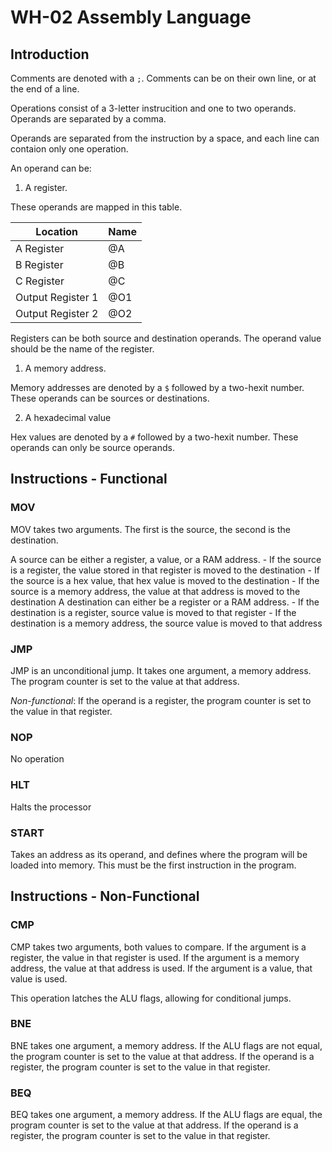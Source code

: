 # WH-02 Assembly Language

## Introduction

Comments are denoted with a `;`. Comments can be on their own line, or at the end of a line.

Operations consist of a 3-letter instrucition and one to two operands. Operands are separated by a comma.

Operands are separated from the instruction by a space, and each line can contaion only one operation.

An operand can be:

1. A register.

These operands are mapped in this table.

| Location             | Name |
| -------------------- | ---- |
| A Register           | @A   |
| B Register           | @B   |
| C Register           | @C   |
| Output Register 1    | @O1  |
| Output Register 2    | @O2  |

Registers can be both source and destination operands. The operand value should be the name of the register.

1. A memory address.

Memory addresses are denoted by a `$` followed by a two-hexit number. These operands can be sources or destinations.

2. A hexadecimal value

Hex values are denoted by a `#` followed by a two-hexit number. These operands can only be source operands.

## Instructions - Functional

### MOV
MOV takes two arguments. The first is the source, the second is the destination.

A source can be either a register, a value, or a RAM address.
    - If the source is a register, the value stored in that register is moved to the destination
    - If the source is a hex value, that hex value is moved to the destination
    - If the source is a memory address, the value at that address is moved to the destination
A destination can either be a register or a RAM address.
    - If the destination is a register, source value is moved to that register
    - If the destination is a memory address, the source value is moved to that address

### JMP
JMP is an unconditional jump. It takes one argument, a memory address. The program counter is set to the value at that address.

_Non-functional_: If the operand is a register, the program counter is set to the value in that register.

### NOP
No operation

### HLT
Halts the processor

### START
Takes an address as its operand, and defines where the program will be loaded into memory. This must be the first instruction in the program. 


## Instructions - Non-Functional 

### CMP
CMP takes two arguments, both values to compare. If the argument is a register, the value in that register is used. If the argument is a memory address, the value at that address is used. If the argument is a value, that value is used.

This operation latches the ALU flags, allowing for conditional jumps.

### BNE
BNE takes one argument, a memory address. If the ALU flags are not equal, the program counter is set to the value at that address. If the operand is a register, the program counter is set to the value in that register.

### BEQ
BEQ takes one argument, a memory address. If the ALU flags are equal, the program counter is set to the value at that address. If the operand is a register, the program counter is set to the value in that register.